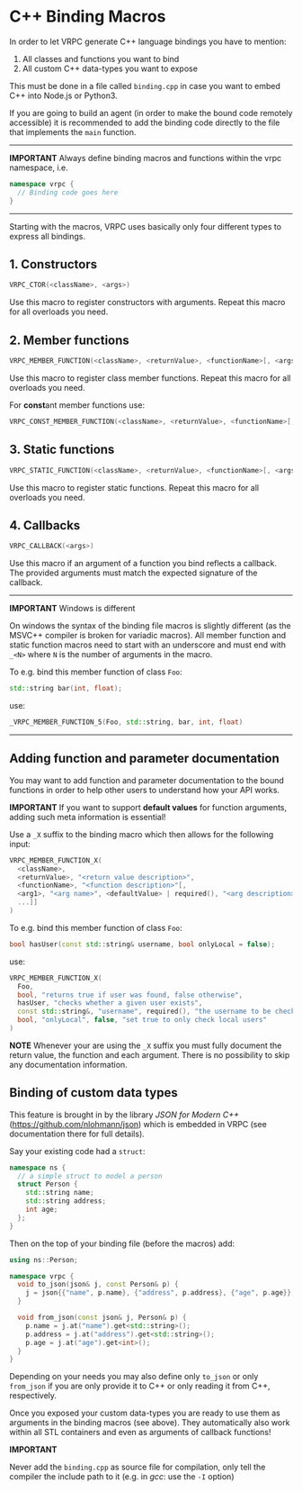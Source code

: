 # C++ Binding Macros

In order to let VRPC generate C++ language bindings you have to mention:

1. All classes and functions you want to bind
2. All custom C++ data-types you want to expose

This must be done in a file called `binding.cpp` in case you want to embed
C++ into Node.js or Python3.

If you are going to build an agent (in order to make the bound code
remotely accessible) it is recommended to add the binding code directly to the
file that implements the `main` function.

---
**IMPORTANT**
Always define binding macros and functions within the vrpc namespace, i.e.

```cpp
namespace vrpc {
  // Binding code goes here
}
```
---


Starting with the macros, VRPC uses basically only four different types to
express all bindings.

## 1. Constructors

```cpp
VRPC_CTOR(<className>, <args>)
```

Use this macro to register constructors with arguments. Repeat
this macro for all overloads you need.

## 2. Member functions

```cpp
VRPC_MEMBER_FUNCTION(<className>, <returnValue>, <functionName>[, <args>])
```

Use this macro to register class member functions. Repeat this macro for
all overloads you need.

For **const**ant member functions use:

```cpp
VRPC_CONST_MEMBER_FUNCTION(<className>, <returnValue>, <functionName>[, <args>])
```

## 3. Static functions

```cpp
VRPC_STATIC_FUNCTION(<className>, <returnValue>, <functionName>[, <args>])
```

  Use this macro to register static functions. Repeat this macro for all
  overloads you need.

## 4. Callbacks

```cpp
VRPC_CALLBACK(<args>)
```

Use this macro if an argument of a function you bind reflects a callback.
The provided arguments must match the expected signature of the callback.

---
**IMPORTANT** Windows is different

On windows the syntax of the binding file macros is slightly different
(as the MSVC++ compiler is broken for variadic macros).
All member function and static function macros need to start with an
underscore and must end with `_<N>` where `N` is the number of arguments
in the macro.

To e.g. bind this member function of class `Foo`:

```cpp
std::string bar(int, float);
```

use:

```cpp
_VRPC_MEMBER_FUNCTION_5(Foo, std::string, bar, int, float)
```

---

## Adding function and parameter documentation

You may want to add function and parameter documentation to the bound functions
in order to help other users to understand how your API works.

**IMPORTANT** If you want to support **default values** for function arguments,
adding such meta information is essential!

Use a `_X` suffix to the binding macro which then allows for the following input:

```cpp
VRPC_MEMBER_FUNCTION_X(
  <className>,
  <returnValue>, "<return value description>",
  <functionName>, "<function description>"[,
  <arg1>, "<arg name>", <defaultValue> | required(), "<arg description>"[,
  ...]]
)
```

To e.g. bind this member function of class `Foo`:

```cpp
bool hasUser(const std::string& username, bool onlyLocal = false);
```

use:

```cpp
VRPC_MEMBER_FUNCTION_X(
  Foo,
  bool, "returns true if user was found, false otherwise",
  hasUser, "checks whether a given user exists",
  const std::string&, "username", required(), "the username to be checked",
  bool, "onlyLocal", false, "set true to only check local users"
)
```

**NOTE** Whenever your are using the `_X` suffix you must fully document the
return value, the function and each argument. There is no possibility to skip
any documentation information.

## Binding of custom data types

This feature is brought in by the library *JSON for Modern C++*
(https://github.com/nlohmann/json) which is embedded in VRPC (see documentation
there for full details).

Say your existing code had a `struct`:

```cpp
namespace ns {
  // a simple struct to model a person
  struct Person {
    std::string name;
    std::string address;
    int age;
  };
}
```

Then on the top of your binding file (before the macros) add:

```cpp
using ns::Person;

namespace vrpc {
  void to_json(json& j, const Person& p) {
    j = json{{"name", p.name}, {"address", p.address}, {"age", p.age}};
  }

  void from_json(const json& j, Person& p) {
    p.name = j.at("name").get<std::string>();
    p.address = j.at("address").get<std::string>();
    p.age = j.at("age").get<int>();
  }
}
```

Depending on your needs you may also define only `to_json` or only `from_json`
if you are only provide it to C++ or only reading it from C++, respectively.

Once you exposed your custom data-types you are ready to use them as
arguments in the binding macros (see above). They automatically also work within
all STL containers and even as arguments of callback functions!

**IMPORTANT**

Never add the `binding.cpp` as source file for compilation, only tell
the compiler the include path to it (e.g. in *gcc*: use the `-I` option)
